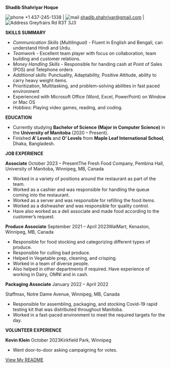 
**Shadib Shahriyar Hoque**

![phone](https://cdn3.iconfinder.com/data/icons/feather-5/24/phone-24.png) +1 437-245-1338 | ![mail](https://cdn3.iconfinder.com/data/icons/feather-5/24/mail-24.png) [shadib.shahriyar@gmail.com](mailto:shadib.shahriyar@gmail.com) | ![Address](https://cdn3.iconfinder.com/data/icons/feather-5/24/home-24.png) Greyfrairs Rd R3T 3J3

**SKILLS SUMMARY**

- _Communication Skills_ (_Multilingual)_ - Fluent in English and Bengali, can understand Hindi and Urdu.
- _Teamwork_ - Excellent team player with focus on collaboration, team building and customer relations.
- _Money Handling Skills_ - Responsible for handing cash at Point of Sales (POS) and Telephone orders
- _Additional skills:_ Punctuality, Adaptability, Positive Attitude, ability to carry heavy weight items.
- Prioritization, Multitasking, and problem-solving abilities in fast paced environment
- Experienced with Microsoft Office (Word, Excel, PowerPoint) on Window or Mac OS
- _Hobbies_: Playing video games, reading, and coding.

**EDUCATION**

- Currently studying **Bachelor of Science (Major in Computer Science)** in the **University of Manitoba** (2020 – Present).
- Finished **A’ Levels** and **O’ Levels** from **Maple Leaf International School**, Dhaka, Bangladesh.

**JOB EXPERIENCE**

**Associate** October 2023 – PresentThe Fresh Food Company, Pembina Hall, University of Manitoba, Winnipeg, MB, Canada

- Worked in a variety of positions around the restaurant as part of the team.
- Worked as a cashier and was responsible for handling the queue coming into the restaurant.
- Worked as a server and was responsible for refilling the food items.
- Worked as a dishwasher and was responsible for quality control.
- Have also worked as a deli associate and made food according to the customer’s request.

**Produce Associate** September 2021 – April 2023WalMart, Kenaston, Winnipeg, MB, Canada

- Responsible for food stocking and categorizing different types of produce.
- Responsible for culling bad produce.
- Helped in Vegetable prep, cleaning, and crisping.
- Worked in a team of diverse people.
- Also helped in other departments if required. Have experience of working in Dairy, OMNI and in cash.

**Packaging Associate** January 2022 – April 2022

Staffmax, Notre Dame Avenue, Winnipeg, MB, Canada

- Responsible for assembling, packaging, and stocking Covid-19 rapid testing kit that was distributed throughout Manitoba.
- Worked in a fast-paced environment to meet the required targets for the day.

**VOLUNTEER EXPERIENCE**

**Kevin Klein** October 2023Kirkfield Park, Winnipeg

- Went door-to-door asking campaigning for votes.

<a href="/README.html" class="btn">View My README</a>
